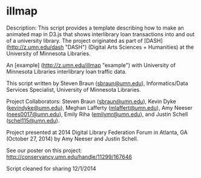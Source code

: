 # illmap
Description: This script provides a template describing how to make an animated map in D3.js
that shows interlibrary loan transactions into and out of a university library. The project originated as part of [DASH] (http://z.umn.edu/dash "DASH") (Digital Arts Sciences + Humanities) at the University of Minnesota Libraries. 

An [example] (http://z.umn.edu/illmap "example") with University of Minnesota Libraries interlibrary loan traffic data. 

This script written by Steven Braun (sbraun@umn.edu), Informatics/Data Services Specialist, University of Minnesota Libraries.

Project Collaborators:
		Steven Braun (sbraun@umn.edu),
		Kevin Dyke (kevindyke@umn.edu),
		Meghan Lafferty (mlaffert@umn.edu),
		Amy Neeser (nees0017@umn.edu),
		Emily Riha (emilymr@umn.edu), and
		Justin Schell (schel115@umn.edu).
		
Project presented at 2014 Digital Library Federation Forum in Atlanta, GA (October 27, 2014) by Amy Neeser and Justin Schell.
		
See our poster on this project: http://conservancy.umn.edu/handle/11299/167646
	
Script cleaned for sharing 12/1/2014
